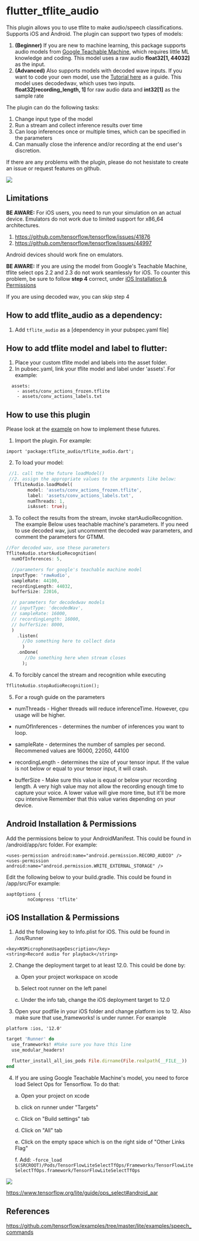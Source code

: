 # flutter_tflite_audio

This plugin allows you to use tflite to make audio/speech classifications. Supports iOS and Android. The plugin can support two types of models:

1. **(Beginner)** If you are new to machine learning, this package supports audio models from [Google Teachable Machine](https://teachablemachine.withgoogle.com/train/audio), which requires little ML knowledge and coding. This model uses a raw audio  **float32[1, 44032]** as the input.
2. **(Advanced)** Also supports models with decoded wave inputs. If you want to code your own model, use the [Tutorial here](https://www.tensorflow.org/tutorials/audio/simple_audio) as a guide. This model uses decodedwav, which uses two inputs. **float32[recording_length, 1]** for raw audio data and **int32[1]** as the sample rate


The plugin can do the following tasks:

1. Change input type of the model
2. Run a stream and collect inference results over time
3. Can loop inferences once or multiple times, which can be specified in the parameters
4. Can manually close the inference and/or recording at the end user's discretion.

If there are any problems with the plugin, please do not hesistate to create an issue or request features on github.

![](audio_recognition_example.jpg)


## Limitations

**BE AWARE:** For iOS users, you need to run your simulation on an actual device. Emulators do not work due to limited support for x86_64 architectures.
  1. https://github.com/tensorflow/tensorflow/issues/41876
  2. https://github.com/tensorflow/tensorflow/issues/44997

Android devices should work fine on emulators.

**BE AWARE:** If you are using the model from Google's Teachable Machine, tflite select ops 2.2 and 2.3 do not work seamlessly for iOS. To counter this problem, be sure to follow **step 4** correct, under [iOS Installation & Permissions](https://github.com/Caldarie/flutter_tflite_audio/tree/feature/google_teachable_machine_compatability#ios-installation--permissions)

If you are using decoded wav, you can skip step 4

## How to add tflite_audio as a dependency:
1. Add `tflite_audio` as a [dependency in your pubspec.yaml file]


## How to add tflite model and label to flutter:
1. Place your custom tflite model and labels into the asset folder. 
2. In pubsec.yaml, link your tflite model and label under 'assets'. For example:

```
  assets:
    - assets/conv_actions_frozen.tflite
    - assets/conv_actions_labels.txt

```

## How to use this plugin
Please look at the [example](https://github.com/Caldarie/flutter_tflite_audio/tree/master/example) on how to implement these futures.


1. Import the plugin. For example:

```
import 'package:tflite_audio/tflite_audio.dart';
```


2. To load your model:


```dart
 //1. call the the future loadModel()
 //2. assign the appropriate values to the arguments like below:
   TfliteAudio.loadModel(
        model: 'assets/conv_actions_frozen.tflite',
        label: 'assets/conv_actions_labels.txt',
        numThreads: 1,
        isAsset: true);
```


3. To collect the results from the stream, invoke startAudioRecognition. The example Below uses teachable machine's parameters. If you need to use decoded wav, just uncomment the decoded wav parameters, and comment the parameters for GTMM.

```dart
//For decoded wav, use these parameters
TfliteAudio.startAudioRecognition(
  numOfInferences: 5,

  //parameters for google's teachable machine model
  inputType: 'rawAudio',
  sampleRate: 44100,
  recordingLength: 44032,
  bufferSize: 22016,

  // parameters for decodedwav models
  // inputType: 'decodedWav',
  // sampleRate: 16000,
  // recordingLength: 16000,
  // bufferSize: 8000,
  )
    .listen(
      //Do something here to collect data
      )
    .onDone(
       //Do something here when stream closes
      );
```

4. To forcibly cancel the stream and recognition while executing

```dart
TfliteAudio.stopAudioRecognition();
```

5. For a rough guide on the parameters
  
  * numThreads -  Higher threads will reduce inferenceTime. However, cpu usage will be higher.
  
  * numOfInferences - determines the number of inferences you want to loop.

  * sampleRate - determines the number of samples per second. Recommened values are 16000, 22050, 44100

  * recordingLength - determines the size of your tensor input. If the value is not below or equal to your tensor input, it will crash.

  * bufferSize - Make sure this value is equal or below your recording length. A very high value may not allow the recording enough time to capture your voice. A lower value will give more time, but it'll be more cpu intensive Remember that this value varies depending on your device.
    


## Android Installation & Permissions
Add the permissions below to your AndroidManifest. This could be found in  <YourApp>/android/app/src folder. For example:

```
<uses-permission android:name="android.permission.RECORD_AUDIO" />
<uses-permission android:name="android.permission.WRITE_EXTERNAL_STORAGE" />
```

Edit the following below to your build.gradle. This could be found in <YourApp>/app/src/For example:

```
aaptOptions {
        noCompress 'tflite'
```

## iOS Installation & Permissions
1. Add the following key to Info.plist for iOS. This ould be found in <YourApp>/ios/Runner
```
<key>NSMicrophoneUsageDescription</key>
<string>Record audio for playback</string>
```

2. Change the deployment target to at least 12.0. This could be done by:

    a. Open your project workspace on xcode
  
    b. Select root runner on the left panel
  
    c. Under the info tab, change the iOS deployment target to 12.0
    

3. Open your podfile in your iOS folder and change platform ios to 12. Also make sure that use_frameworks! is under runner. For example

```
platform :ios, '12.0'
```

```ruby
target 'Runner' do
  use_frameworks! #Make sure you have this line
  use_modular_headers!

  flutter_install_all_ios_pods File.dirname(File.realpath(__FILE__))
end
```

4. If you are using Google Teachable Machine's model, you need to force load Select Ops for Tensorflow. To do that:

    a. Open your project on xcode 
    
    b. click on runner under "Targets"
  
    c. Click on "Build settings" tab

    d. Click on "All" tab

    e. Click on the empty space which is on the right side of "Other Links Flag"

    f. Add: `-force_load $(SRCROOT)/Pods/TensorFlowLiteSelectTfOps/Frameworks/TensorFlowLiteSelectTfOps.framework/TensorFlowLiteSelectTfOps`

![](tflite-select-ops-installation.png)

https://www.tensorflow.org/lite/guide/ops_select#android_aar

## References

https://github.com/tensorflow/examples/tree/master/lite/examples/speech_commands
